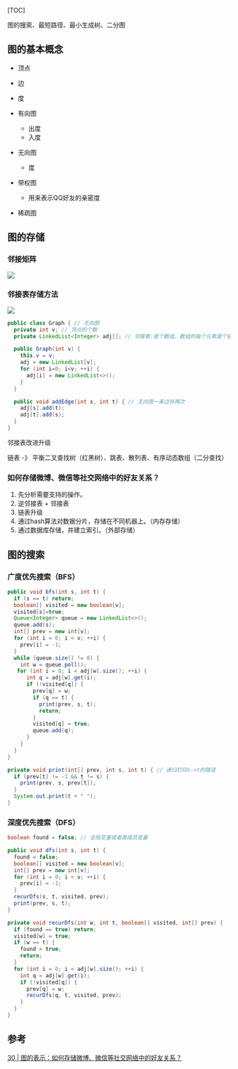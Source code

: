 [TOC]

图的搜索、最短路径、最小生成树、二分图

## 图的基本概念

- 顶点

- 边

- 度

- 有向图
  - 出度
  - 入度

- 无向图
  - 度
- 带权图
  - 用来表示QQ好友的亲密度
- 稀疏图

## 图的存储

### 邻接矩阵

![](./asset/625e7493b5470e774b5aa91fb4fdb9d2.jpg)

### 邻接表存储方法

![](./asset/039bc254b97bd11670cdc4bf2a8e1394.jpg)

```java
public class Graph { // 无向图
  private int v; // 顶点的个数
  private LinkedList<Integer> adj[]; // 邻接表:是个数组，数组的每个元素是个链表

  public Graph(int v) {
    this.v = v;
    adj = new LinkedList[v];
    for (int i=0; i<v; ++i) {
      adj[i] = new LinkedList<>();
    }
  }

  public void addEdge(int s, int t) { // 无向图一条边存两次
    adj[s].add(t);
    adj[t].add(s);
  }
}
```



邻接表改进升级

链表 -》 平衡二叉查找树（红黑树）、跳表、散列表、有序动态数组（二分查找）

### 如何存储微博、微信等社交网络中的好友关系？

1. 先分析需要支持的操作。
2. 逆邻接表 + 邻接表
3. 链表升级
4. 通过hash算法对数据分片，存储在不同机器上。（内存存储）
5. 通过数据库存储，并建立索引。（外部存储）

## 图的搜索

### 广度优先搜索（BFS）

```java
public void bfs(int s, int t) {
  if (s == t) return;
  boolean[] visited = new boolean[v];
  visited[s]=true;
  Queue<Integer> queue = new LinkedList<>();
  queue.add(s);
  int[] prev = new int[v];
  for (int i = 0; i < v; ++i) {
    prev[i] = -1;
  }
  while (queue.size() != 0) {
    int w = queue.poll();
   for (int i = 0; i < adj[w].size(); ++i) {
      int q = adj[w].get(i);
      if (!visited[q]) {
        prev[q] = w;
        if (q == t) {
          print(prev, s, t);
          return;
        }
        visited[q] = true;
        queue.add(q);
      }
    }
  }
}

private void print(int[] prev, int s, int t) { // 递归打印s->t的路径
  if (prev[t] != -1 && t != s) {
    print(prev, s, prev[t]);
  }
  System.out.print(t + " ");
}
```

### 深度优先搜索（DFS）

```java
boolean found = false; // 全局变量或者类成员变量

public void dfs(int s, int t) {
  found = false;
  boolean[] visited = new boolean[v];
  int[] prev = new int[v];
  for (int i = 0; i < v; ++i) {
    prev[i] = -1;
  }
  recurDfs(s, t, visited, prev);
  print(prev, s, t);
}

private void recurDfs(int w, int t, boolean[] visited, int[] prev) {
  if (found == true) return;
  visited[w] = true;
  if (w == t) {
    found = true;
    return;
  }
  for (int i = 0; i < adj[w].size(); ++i) {
    int q = adj[w].get(i);
    if (!visited[q]) {
      prev[q] = w;
      recurDfs(q, t, visited, prev);
    }
  }
}
```



## 参考

[30 | 图的表示：如何存储微博、微信等社交网络中的好友关系？](https://time.geekbang.org/column/article/70537)